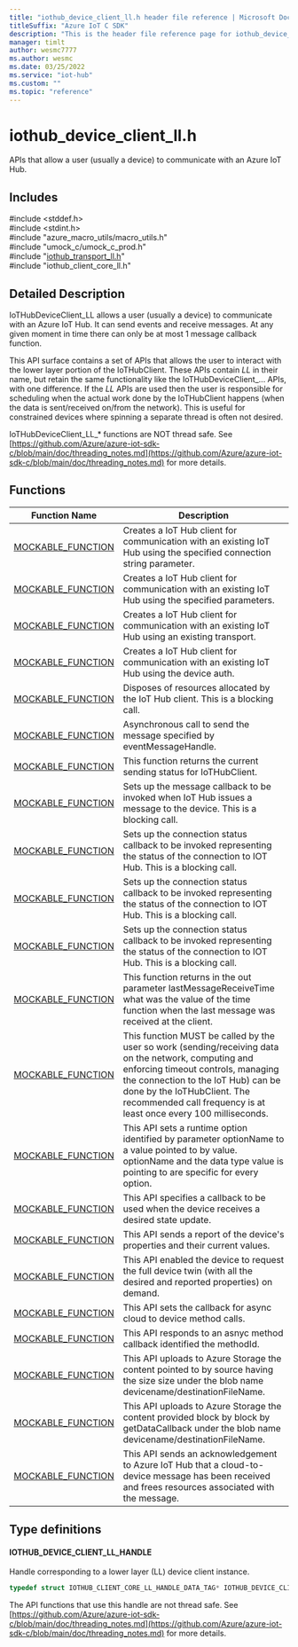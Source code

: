 ```yaml
---                             
title: "iothub_device_client_ll.h header file reference | Microsoft Docs" 
titleSuffix: "Azure IoT C SDK"            
description: "This is the header file reference page for iothub_device_client_ll.h in the Azure IoT C SDK. This SDK is used with Azure IoT Hub and Azure IoT Hub Device Provisioning Service"            
manager: timlt                 
author: wesmc7777              
ms.author: wesmc               
ms.date: 03/25/2022                    
ms.service: "iot-hub"             
ms.custom: ""                
ms.topic: "reference"        
---                            
```


# iothub_device_client_ll.h 

APIs that allow a user (usually a device) to communicate with an Azure IoT Hub.

## Includes

\#include <stddef.h>  
\#include <stdint.h>  
\#include "azure_macro_utils/macro_utils.h"  
\#include "umock_c/umock_c_prod.h"  
\#include "[iothub_transport_ll.h](iothub-transport-ll-h.md)"  
\#include "iothub_client_core_ll.h"  

## Detailed Description

IoTHubDeviceClient_LL allows a user (usually a device) to communicate with an Azure IoT Hub. It can send events and receive messages. At any given moment in time there can only be at most 1 message callback function.

This API surface contains a set of APIs that allows the user to interact with the lower layer portion of the IoTHubClient. These APIs contain _LL_ in their name, but retain the same functionality like the IoTHubDeviceClient_... APIs, with one difference. If the _LL_ APIs are used then the user is responsible for scheduling when the actual work done by the IoTHubClient happens (when the data is sent/received on/from the network). This is useful for constrained devices where spinning a separate thread is often not desired.

IoTHubDeviceClient_LL_* functions are NOT thread safe. See [https://github.com/Azure/azure-iot-sdk-c/blob/main/doc/threading_notes.md](https://github.com/Azure/azure-iot-sdk-c/blob/main/doc/threading_notes.md) for more details.

## Functions

Function Name                  | Description                                
--------------------------------|---------------------------------------------
[MOCKABLE_FUNCTION](./iothub-device-client-ll-h/mockable-function.md)            | Creates a IoT Hub client for communication with an existing IoT Hub using the specified connection string parameter.
[MOCKABLE_FUNCTION](./iothub-device-client-ll-h/mockable-function.md)            | Creates a IoT Hub client for communication with an existing IoT Hub using the specified parameters.
[MOCKABLE_FUNCTION](./iothub-device-client-ll-h/mockable-function.md)            | Creates a IoT Hub client for communication with an existing IoT Hub using an existing transport.
[MOCKABLE_FUNCTION](./iothub-device-client-ll-h/mockable-function.md)            | Creates a IoT Hub client for communication with an existing IoT Hub using the device auth.
[MOCKABLE_FUNCTION](./iothub-device-client-ll-h/mockable-function.md)            | Disposes of resources allocated by the IoT Hub client. This is a blocking call.
[MOCKABLE_FUNCTION](./iothub-device-client-ll-h/mockable-function.md)            | Asynchronous call to send the message specified by eventMessageHandle.
[MOCKABLE_FUNCTION](./iothub-device-client-ll-h/mockable-function.md)            | This function returns the current sending status for IoTHubClient.
[MOCKABLE_FUNCTION](./iothub-device-client-ll-h/mockable-function.md)            | Sets up the message callback to be invoked when IoT Hub issues a message to the device. This is a blocking call.
[MOCKABLE_FUNCTION](./iothub-device-client-ll-h/mockable-function.md)            | Sets up the connection status callback to be invoked representing the status of the connection to IOT Hub. This is a blocking call.
[MOCKABLE_FUNCTION](./iothub-device-client-ll-h/mockable-function.md)            | Sets up the connection status callback to be invoked representing the status of the connection to IOT Hub. This is a blocking call.
[MOCKABLE_FUNCTION](./iothub-device-client-ll-h/mockable-function.md)            | Sets up the connection status callback to be invoked representing the status of the connection to IOT Hub. This is a blocking call.
[MOCKABLE_FUNCTION](./iothub-device-client-ll-h/mockable-function.md)            | This function returns in the out parameter lastMessageReceiveTime what was the value of the time function when the last message was received at the client.
[MOCKABLE_FUNCTION](./iothub-device-client-ll-h/mockable-function.md)            | This function MUST be called by the user so work (sending/receiving data on the network, computing and enforcing timeout controls, managing the connection to the IoT Hub) can be done by the IoTHubClient. The recommended call frequency is at least once every 100 milliseconds.
[MOCKABLE_FUNCTION](./iothub-device-client-ll-h/mockable-function.md)            | This API sets a runtime option identified by parameter optionName to a value pointed to by value. optionName and the data type value is pointing to are specific for every option.
[MOCKABLE_FUNCTION](./iothub-device-client-ll-h/mockable-function.md)            | This API specifies a callback to be used when the device receives a desired state update.
[MOCKABLE_FUNCTION](./iothub-device-client-ll-h/mockable-function.md)            | This API sends a report of the device's properties and their current values.
[MOCKABLE_FUNCTION](./iothub-device-client-ll-h/mockable-function.md)            | This API enabled the device to request the full device twin (with all the desired and reported properties) on demand.
[MOCKABLE_FUNCTION](./iothub-device-client-ll-h/mockable-function.md)            | This API sets the callback for async cloud to device method calls.
[MOCKABLE_FUNCTION](./iothub-device-client-ll-h/mockable-function.md)            | This API responds to an asnyc method callback identified the methodId.
[MOCKABLE_FUNCTION](./iothub-device-client-ll-h/mockable-function.md)            | This API uploads to Azure Storage the content pointed to by source having the size size under the blob name devicename/destinationFileName.
[MOCKABLE_FUNCTION](./iothub-device-client-ll-h/mockable-function.md)            | This API uploads to Azure Storage the content provided block by block by getDataCallback under the blob name devicename/destinationFileName.
[MOCKABLE_FUNCTION](./iothub-device-client-ll-h/mockable-function.md)            | This API sends an acknowledgement to Azure IoT Hub that a cloud-to-device message has been received and frees resources associated with the message.

## Type definitions

#### IOTHUB_DEVICE_CLIENT_LL_HANDLE

Handle corresponding to a lower layer (LL) device client instance. 

```C
typedef struct IOTHUB_CLIENT_CORE_LL_HANDLE_DATA_TAG* IOTHUB_DEVICE_CLIENT_LL_HANDLE;
```
The API functions that use this handle are not thread safe. See [https://github.com/Azure/azure-iot-sdk-c/blob/main/doc/threading_notes.md](https://github.com/Azure/azure-iot-sdk-c/blob/main/doc/threading_notes.md) for more details. 

